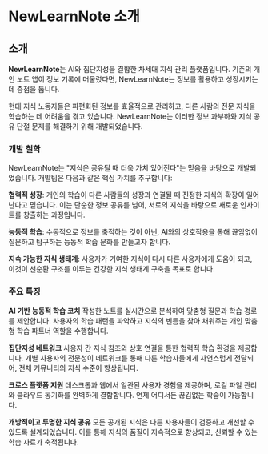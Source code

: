 # NewLearnNote 소개

## 소개

**NewLearnNote**는 AI와 집단지성을 결합한 차세대 지식 관리 플랫폼입니다. 기존의 개인 노트 앱이 정보 기록에 머물렀다면, NewLearnNote는 정보를 활용하고 성장시키는 데 중점을 둡니다.

현대 지식 노동자들은 파편화된 정보를 효율적으로 관리하고, 다른 사람의 전문 지식을 학습하는 데 어려움을 겪고 있습니다. NewLearnNote는 이러한 정보 과부하와 지식 공유 단절 문제를 해결하기 위해 개발되었습니다.

### 개발 철학

NewLearnNote는 "지식은 공유될 때 더욱 가치 있어진다"는 믿음을 바탕으로 개발되었습니다. 개발팀은 다음과 같은 핵심 가치를 추구합니다:

**협력적 성장**: 개인의 학습이 다른 사람들의 성장과 연결될 때 진정한 지식의 확장이 일어난다고 믿습니다. 이는 단순한 정보 공유를 넘어, 서로의 지식을 바탕으로 새로운 인사이트를 창출하는 과정입니다.

**능동적 학습**: 수동적으로 정보를 축적하는 것이 아닌, AI와의 상호작용을 통해 끊임없이 질문하고 탐구하는 능동적 학습 문화를 만들고자 합니다.

**지속 가능한 지식 생태계**: 사용자가 기여한 지식이 다시 다른 사용자에게 도움이 되고, 이것이 선순환 구조를 이루는 건강한 지식 생태계 구축을 목표로 합니다.

### 주요 특징

**AI 기반 능동적 학습 코치**
작성한 노트를 실시간으로 분석하여 맞춤형 질문과 학습 경로를 제안합니다. 사용자의 학습 패턴을 파악하고 지식의 빈틈을 찾아 채워주는 개인 맞춤형 학습 파트너 역할을 수행합니다.

**집단지성 네트워크** 
사용자 간 지식 참조와 상호 연결을 통한 협력적 학습 환경을 제공합니다. 개별 사용자의 전문성이 네트워크를 통해 다른 학습자들에게 자연스럽게 전달되어, 전체 커뮤니티의 지식 수준이 향상됩니다.

**크로스 플랫폼 지원**
데스크톱과 웹에서 일관된 사용자 경험을 제공하며, 로컬 파일 관리와 클라우드 동기화를 완벽하게 결합합니다. 언제 어디서든 끊김없는 학습이 가능합니다.

**개방적이고 투명한 지식 공유**
모든 공개된 지식은 다른 사용자들이 검증하고 개선할 수 있도록 설계되었습니다. 이를 통해 지식의 품질이 지속적으로 향상되고, 신뢰할 수 있는 학습 자료가 축적됩니다.